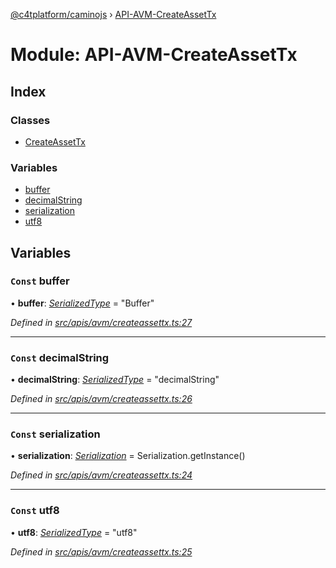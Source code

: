 [@c4tplatform/caminojs](../api.md) › [API-AVM-CreateAssetTx](api_avm_createassettx.md)

# Module: API-AVM-CreateAssetTx

## Index

### Classes

* [CreateAssetTx](../classes/api_avm_createassettx.createassettx.md)

### Variables

* [buffer](api_avm_createassettx.md#const-buffer)
* [decimalString](api_avm_createassettx.md#const-decimalstring)
* [serialization](api_avm_createassettx.md#const-serialization)
* [utf8](api_avm_createassettx.md#const-utf8)

## Variables

### `Const` buffer

• **buffer**: *[SerializedType](utils_serialization.md#serializedtype)* = "Buffer"

*Defined in [src/apis/avm/createassettx.ts:27](https://github.com/chain4travel/caminojs/blob/ac57b5af/src/apis/avm/createassettx.ts#L27)*

___

### `Const` decimalString

• **decimalString**: *[SerializedType](utils_serialization.md#serializedtype)* = "decimalString"

*Defined in [src/apis/avm/createassettx.ts:26](https://github.com/chain4travel/caminojs/blob/ac57b5af/src/apis/avm/createassettx.ts#L26)*

___

### `Const` serialization

• **serialization**: *[Serialization](../classes/utils_serialization.serialization.md)* = Serialization.getInstance()

*Defined in [src/apis/avm/createassettx.ts:24](https://github.com/chain4travel/caminojs/blob/ac57b5af/src/apis/avm/createassettx.ts#L24)*

___

### `Const` utf8

• **utf8**: *[SerializedType](utils_serialization.md#serializedtype)* = "utf8"

*Defined in [src/apis/avm/createassettx.ts:25](https://github.com/chain4travel/caminojs/blob/ac57b5af/src/apis/avm/createassettx.ts#L25)*
